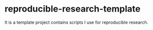 # reproducible-research-template
It is a template project contains scripts I use for reproducible research. 
